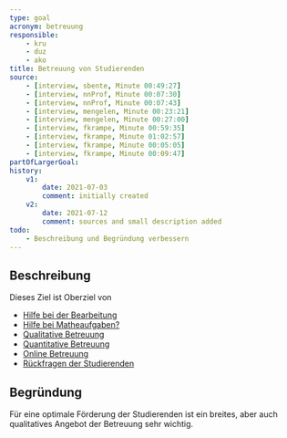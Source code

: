 ```yaml
---
type: goal
acronym: betreuung
responsible: 
    - kru
    - duz
    - ako
title: Betreuung von Studierenden
source:
    - [interview, sbente, Minute 00:49:27]
    - [interview, nnProf, Minute 00:07:30]    
    - [interview, nnProf, Minute 00:07:43]
    - [interview, mengelen, Minute 00:23:21]
    - [interview, mengelen, Minute 00:27:00]
    - [interview, fkrampe, Minute 00:59:35]
    - [interview, fkrampe, Minute 01:02:57]
    - [interview, fkrampe, Minute 00:05:05]
    - [interview, fkrampe, Minute 00:09:47]    
partOfLargerGoal: 
history:
    v1:
        date: 2021-07-03
        comment: initially created
    v2:
        date: 2021-07-12
        comment: sources and small description added 
todo: 
    - Beschreibung und Begründung verbessern
---
```


## Beschreibung

Dieses Ziel ist Oberziel von

* [Hilfe bei der Bearbeitung](./betreuungBearbeitung.md)
* [Hilfe bei Matheaufgaben?](./betreuungMatheHilfe.md)
* [Qualitative Betreuung](./betreuungQualitativ.md)
* [Quantitative Betreuung](./betreuungQualitative.md) <!-- muss gemerged werden -->
* [Online Betreuung](./betreuungOnline.md)
* [Rückfragen der Studierenden](./betreuungRueckfragen.md)

## Begründung

Für eine optimale Förderung der Studierenden ist ein breites, aber auch qualitatives Angebot der Betreuung sehr wichtig. 